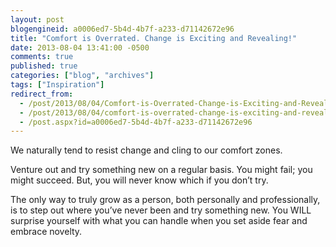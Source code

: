 ```yaml
---
layout: post
blogengineid: a0006ed7-5b4d-4b7f-a233-d71142672e96
title: "Comfort is Overrated. Change is Exciting and Revealing!"
date: 2013-08-04 13:41:00 -0500
comments: true
published: true
categories: ["blog", "archives"]
tags: ["Inspiration"]
redirect_from: 
  - /post/2013/08/04/Comfort-is-Overrated-Change-is-Exciting-and-Revealing
  - /post/2013/08/04/comfort-is-overrated-change-is-exciting-and-revealing
  - /post.aspx?id=a0006ed7-5b4d-4b7f-a233-d71142672e96
---
```

<!-- more -->
<p>We naturally tend to resist change and cling to our comfort zones.</p>
<p>Venture out and try something new on a regular basis. You might fail; you might succeed. But, you will never know which if you don&rsquo;t try.</p>
<p>The only way to truly grow as a person, both personally and professionally, is to step out where you&rsquo;ve never been and try something new. You WILL surprise yourself with what you can handle when you set aside fear and embrace novelty.</p>
